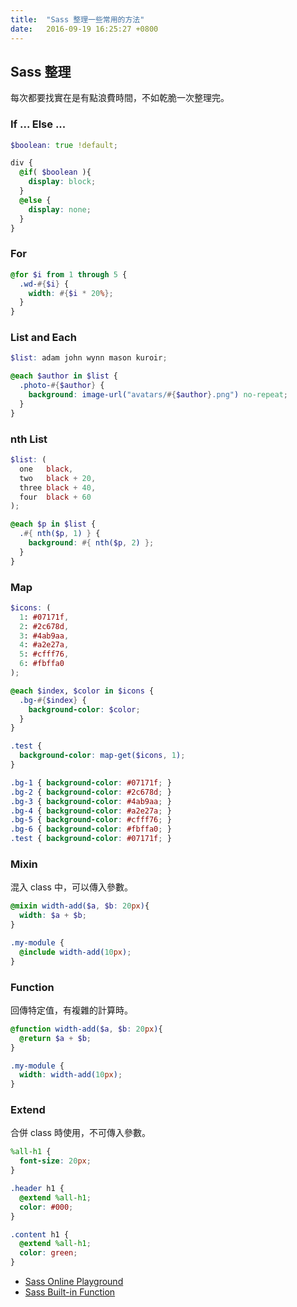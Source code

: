 ```yaml
---
title:  "Sass 整理一些常用的方法"
date:   2016-09-19 16:25:27 +0800
---
```


## Sass 整理

每次都要找實在是有點浪費時間，不如乾脆一次整理完。

### If ... Else ...

```scss
$boolean: true !default;

div {
  @if( $boolean ){
    display: block;
  }
  @else {
    display: none;
  }
}
```

### For

```scss
@for $i from 1 through 5 {
  .wd-#{$i} {
    width: #{$i * 20%};
  }
}
```

<!--excerpt-->

### List and Each

```scss
$list: adam john wynn mason kuroir;

@each $author in $list {
  .photo-#{$author} {
    background: image-url("avatars/#{$author}.png") no-repeat;
  }
}
````

### nth List

```scss
$list: (
  one   black,
  two   black + 20,
  three black + 40,
  four  black + 60
);

@each $p in $list {
  .#{ nth($p, 1) } {
    background: #{ nth($p, 2) };
  }
}
```

### Map

```scss
$icons: (
  1: #07171f,
  2: #2c678d,
  3: #4ab9aa,
  4: #a2e27a,
  5: #cfff76,
  6: #fbffa0
);

@each $index, $color in $icons {
  .bg-#{$index} {
    background-color: $color;
  }
}

.test {
  background-color: map-get($icons, 1);
}
```

```css
.bg-1 { background-color: #07171f; }
.bg-2 { background-color: #2c678d; }
.bg-3 { background-color: #4ab9aa; }
.bg-4 { background-color: #a2e27a; }
.bg-5 { background-color: #cfff76; }
.bg-6 { background-color: #fbffa0; }
.test { background-color: #07171f; }
```

### Mixin

混入 class 中，可以傳入參數。

```scss
@mixin width-add($a, $b: 20px){
  width: $a + $b;
}

.my-module {
  @include width-add(10px);
}
```

### Function

回傳特定值，有複雜的計算時。

```scss
@function width-add($a, $b: 20px){
  @return $a + $b;
}

.my-module {
  width: width-add(10px);
}
```

### Extend

合併 class 時使用，不可傳入參數。

```scss
%all-h1 {
  font-size: 20px;
}

.header h1 {
  @extend %all-h1;
  color: #000;
}

.content h1 {
  @extend %all-h1;
  color: green;
}
```


- [Sass Online Playground](http://www.sassmeister.com/)
- [Sass Built-in Function](http://sass-lang.com/documentation/Sass/Script/Functions.html)
